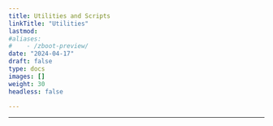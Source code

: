 ```yaml
---
title: Utilities and Scripts
linkTitle: "Utilities"
lastmod:
#aliases:
#    - /zboot-preview/
date: "2024-04-17"
draft: false
type: docs
images: []
weight: 30
headless: false

---
```


-----


